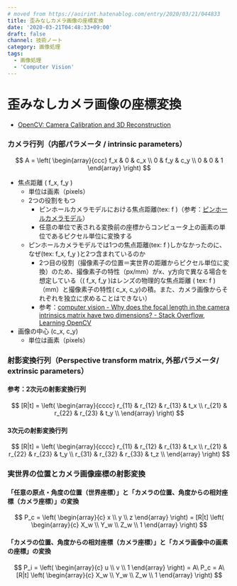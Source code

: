 ```yaml
---
# moved from https://aoirint.hatenablog.com/entry/2020/03/21/044833
title: 歪みなしカメラ画像の座標変換
date: '2020-03-21T04:48:33+09:00'
draft: false
channel: 技術ノート
category: 画像処理
tags:
  - 画像処理
  - 'Computer Vision'
---
```

# 歪みなしカメラ画像の座標変換

- [OpenCV: Camera Calibration and 3D Reconstruction](https://docs.opencv.org/4.2.0/d9/d0c/group__calib3d.html#details)


### カメラ行列（内部パラメータ / intrinsic parameters）

$$
A = \left(
\begin{array}{ccc}
f_x & 0 & c_x \\
0 & f_y & c_y \\
0 & 0 & 1
\end{array}
\right)
$$

- 焦点距離 \( f_x, f_y \)
    - 単位は画素（pixels）
    - 2つの役割をもつ
        - ピンホールカメラモデルにおける焦点距離\(tex: f \)（参考：[ピンホールカメラモデル](https://blog.aoirint.com/entry/2020/computer_vision_pinhole_camera_model/)）
        - 任意の単位で表される変換前の座標からコンピュータ上の画素の単位であるピクセル単位に変換する
    - ピンホールカメラモデルでは1つの焦点距離\(tex: f \)しかなかったのに、なぜ\(tex: f_x, f_y \)と2つ含まれているのか
        - 2つ目の役割（撮像素子の位置＝実世界の距離からピクセル単位に変換）のため、撮像素子の特性（px/mm）がx、y方向で異なる場合を想定している（\( f_x, f_y \)はレンズの物理的な焦点距離 \( tex: f \)（mm）と撮像素子の特性\( c_x, c_y\)の積。また、カメラ画像からそれぞれを独立に求めることはできない）
        - 参考：[computer vision - Why does the focal length in the camera intrinsics matrix have two dimensions? - Stack Overflow](https://stackoverflow.com/questions/16329867/why-does-the-focal-length-in-the-camera-intrinsics-matrix-have-two-dimensions), [Learning OpenCV](https://books.google.ch/books?id=seAgiOfu2EIC&pg=PA373)
- 画像の中心 \(c_x, c_y\)
    - 単位は画素（pixels）


### 射影変換行列（Perspective transform matrix, 外部パラメータ/ extrinsic parameters）

#### 参考：2次元の射影変換行列

$$
[R|t] = \left(
\begin{array}{cccc}
r_{11} & r_{12} & r_{13} & t_x \\
r_{21} & r_{22} & r_{23} & t_y \\
\end{array}
\right)
$$

#### 3次元の射影変換行列

$$
[R|t] = \left(
\begin{array}{cccc}
r_{11} & r_{12} & r_{13} & t_x \\
r_{21} & r_{22} & r_{23} & t_y \\
r_{31} & r_{32} & r_{33} & t_z \\
\end{array}
\right)
$$


### 実世界の位置とカメラ画像座標の射影変換

#### 「任意の原点・角度の位置（世界座標）」と「カメラの位置、角度からの相対座標（カメラ座標）」の変換

$$
P_c =
\left(
\begin{array}{c}
x \\
y \\
z
\end{array}
\right)
= [R|t] \left(
\begin{array}{c}
X_w \\
Y_w \\
Z_w \\
1
\end{array}
\right)
$$

#### 「カメラの位置、角度からの相対座標（カメラ座標）」と「カメラ画像中の画素の座標」の変換

$$
P_i =
\left(
\begin{array}{c}
u \\
v \\
1
\end{array}
\right)
= A\ P_c
= A\ [R|t] \left(
\begin{array}{c}
X_w \\
Y_w \\
Z_w \\
1
\end{array}
\right)
$$
